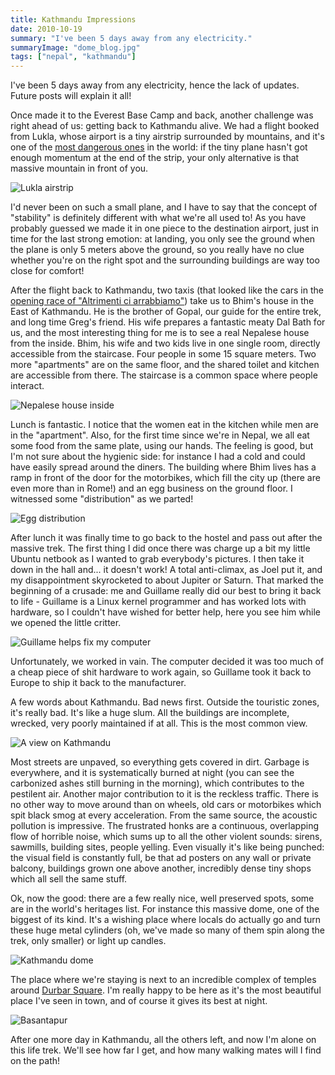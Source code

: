 ```yaml
---
title: Kathmandu Impressions
date: 2010-10-19
summary: "I've been 5 days away from any electricity."
summaryImage: "dome_blog.jpg"
tags: ["nepal", "kathmandu"]
---
```


I've been 5 days away from any electricity, hence the lack of updates. Future posts will explain it all!

Once made it to the Everest Base Camp and back, another challenge was right ahead of us: getting back to Kathmandu alive. We had a flight booked from Lukla, whose airport is a tiny airstrip surrounded by mountains, and it's one of the [most dangerous ones](http://www.worldinterestingfacts.com/infrastructure/top-7-most-dangerous-airports-in-the-world.html) in the world: if the tiny plane hasn't got enough momentum at the end of the strip, your only alternative is that massive mountain in front of you.

![Lukla airstrip](luklaairstrip_blog.jpg)

I'd never been on such a small plane, and I have to say that the concept of "stability" is definitely different with what we're all used to! As you have probably guessed we made it in one piece to the destination airport, just in time for the last strong emotion: at landing, you only see the ground when the plane is only 5 meters above the ground, so you really have no clue whether you're on the right spot and the surrounding buildings are way too close for comfort!

After the flight back to Kathmandu, two taxis (that looked like the cars in the [opening race of "Altrimenti ci arrabbiamo"](http://www.youtube.com/watch?v=WjXvgf9WX34)) take us to Bhim's house in the East of Kathmandu. He is the brother of Gopal, our guide for the entire trek, and long time Greg's friend. His wife prepares a fantastic meaty Dal Bath for us, and the most interesting thing for me is to see a real Nepalese house from the inside.
Bhim, his wife and two kids live in one single room, directly accessible from the staircase. Four people in some 15 square meters. Two more "apartments" are on the same floor, and the shared toilet and kitchen are accessible from there. The staircase is a common space where people interact.

![Nepalese house inside](pianerottolo_blog.jpg)

Lunch is fantastic. I notice that the women eat in the kitchen while men are in the "apartment". Also, for the first time since we're in Nepal, we all eat some food from the same plate, using our hands. The feeling is good, but I'm not sure about the hygienic side: for instance I had a cold and could have easily spread around the diners.
The building where Bhim lives has a ramp in front of the door for the motorbikes, which fill the city up (there are even more than in Rome!) and an egg business on the ground floor. I witnessed some "distribution" as we parted!

![Egg distribution](biciuova_blog.jpg)

After lunch it was finally time to go back to the hostel and pass out after the massive trek. The first thing I did once there was charge up a bit my little Ubuntu netbook as I wanted to grab everybody's pictures. I then take it down in the hall and... it doesn't work! A total anti-climax, as Joel put it, and my disappointment skyrocketed to about Jupiter or Saturn. That marked the beginning of a crusade: me and Guillame really did our best to bring it back to life - Guillame is a Linux kernel programmer and has worked lots with hardware, so I couldn't have wished for better help, here you see him while we opened the little critter.

![Guillame helps fix my computer](guillame_blog.jpg)

Unfortunately, we worked in vain. The computer decided it was too much of a cheap piece of shit hardware to work again, so Guillame took it back to Europe to ship it back to the manufacturer.

A few words about Kathmandu. Bad news first. Outside the touristic zones, it's really bad. It's like a huge slum. All the buildings are incomplete, wrecked, very poorly maintained if at all. This is the most common view.

![A view on Kathmandu](katview_blog.jpg)

Most streets are unpaved, so everything gets covered in dirt. Garbage is everywhere, and it is systematically burned at night (you can see the carbonized ashes still burning in the morning), which contributes to the pestilent air. Another major contribution to it is the reckless traffic. There is no other way to move around than on wheels, old cars or motorbikes which spit black smog at every acceleration. From the same source, the acoustic pollution is impressive. The frustrated honks are a continuous, overlapping flow of horrible noise, which sums up to all the other violent sounds: sirens, sawmills, building sites, people yelling. Even visually it's like being punched: the visual field is constantly full, be that ad posters on any wall or private balcony, buildings grown one above another, incredibly dense tiny shops which all sell the same stuff.

Ok, now the good: there are a few really nice, well preserved spots, some are in the world's heritages list. For instance this massive dome, one of the biggest of its kind. It's a wishing place where locals do actually go and turn these huge metal cylinders (oh, we've made so many of them spin along the trek, only smaller) or light up candles.

![Kathmandu dome](dome_blog.jpg)

The place where we're staying is next to an incredible complex of temples around [Durbar Square](http://www.spinybabbler.org/art_complex/kathmandu.htm). I'm really happy to be here as it's the most beautiful place I've seen in town, and of course it gives its best at night.

![Basantapur](basantapur_blog.jpg)

After one more day in Kathmandu, all the others left, and now I'm alone on this life trek. We'll see how far I get, and how many walking mates will I find on the path!
